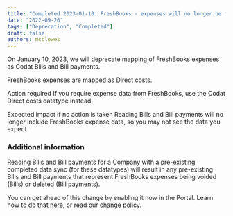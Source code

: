 ```yaml
---
title: "Completed 2023-01-10: FreshBooks - expenses will no longer be fetched as bills and bill payments"
date: "2022-09-26"
tags: ["Deprecation", "Completed"]
draft: false
authors: mcclowes
---
```


On January 10, 2023, we will deprecate mapping of FreshBooks expenses as Codat Bills and Bill payments.

<!--truncate-->

FreshBooks expenses are mapped as Direct costs.

Action required
If you require expense data from FreshBooks, use the Codat Direct costs datatype instead.

Expected impact if no action is taken
Reading Bills and Bill payments will no longer include FreshBooks expense data, so you may not see the data you expect.

### Additional information

Reading Bills and Bill payments for a Company with a pre-existing completed data sync (for these datatypes) will result in any pre-existing Bills and Bill payments that represent FreshBooks expenses being voided (Bills) or deleted (Bill payments).

You can get ahead of this change by enabling it now in the Portal. Learn how to do that [here](https://docs.codat.io/configure/portal/developers), or read our [change policy](https://docs.codat.io/using-the-api/change-policy).